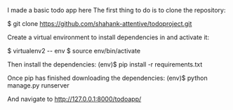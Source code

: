 I made a basic todo app here 
The first thing to do is to clone the repository:

  $ git clone https://github.com/shahank-attentive/todoproject.git


Create a virtual environment to install dependencies in and activate it:

$ virtualenv2 -- env
$ source env/bin/activate


Then install the dependencies:
  (env)$ pip install -r requirements.txt
  
Once pip has finished downloading the dependencies:
  (env)$ python manage.py runserver
  
And navigate to http://127.0.0.1:8000/todoapp/
